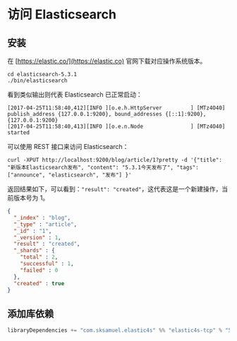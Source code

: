 # 访问 Elasticsearch

## 安装

在 [https://elastic.co/](https://elastic.co) 官网下载对应操作系统版本。

```
cd elasticsearch-5.3.1
./bin/elasticsearch
```

看到类似输出则代表 Elasticsearch 已正常启动：

```
[2017-04-25T11:58:40,412][INFO ][o.e.h.HttpServer         ] [MTz4O40] publish_address {127.0.0.1:9200}, bound_addresses {[::1]:9200}, {127.0.0.1:9200}
[2017-04-25T11:58:40,413][INFO ][o.e.n.Node               ] [MTz4O40] started
```

可以使用 REST 接口来访问 Elasticsearch：

```
curl -XPUT http://localhost:9200/blog/article/1?pretty -d '{"title": "新版本Elasticsearch发布", "content": "5.3.1今天发布了", "tags": ["announce", "elasticsearch", "发布"] }'
```

返回结果如下，可以看到：`"result": "created"`，这代表这是一个新建操作，当前版本号为 1。

```json
{
  "_index" : "blog",
  "_type" : "article",
  "_id" : "1",
  "_version" : 1,
  "result" : "created",
  "_shards" : {
    "total" : 2,
    "successful" : 1,
    "failed" : 0
  },
  "created" : true
}
```

## 添加库依赖

```scala
libraryDependencies += "com.sksamuel.elastic4s" %% "elastic4s-tcp" % "5.3.1"
```



